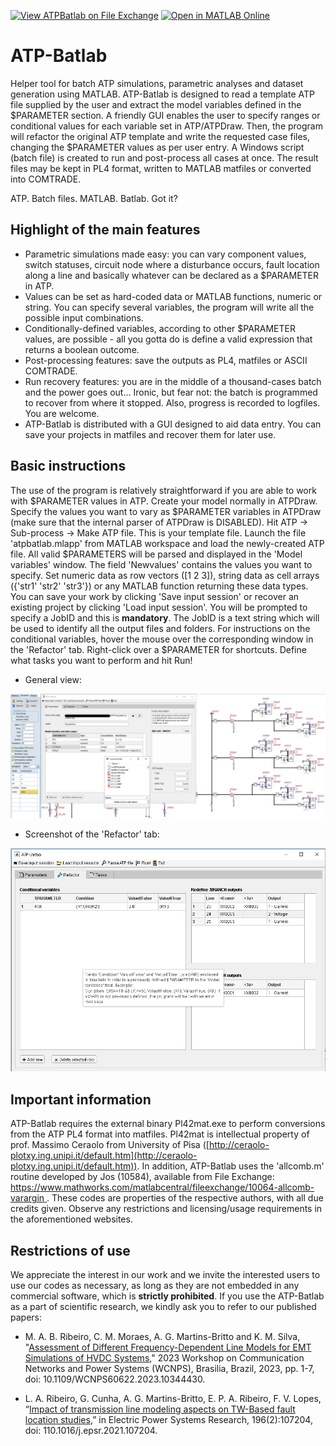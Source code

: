 [![View ATPBatlab on File Exchange](https://www.mathworks.com/matlabcentral/images/matlab-file-exchange.svg)](https://www.mathworks.com/matlabcentral/fileexchange/157621-atpbatlab) [![Open in MATLAB Online](https://www.mathworks.com/images/responsive/global/open-in-matlab-online.svg)](https://matlab.mathworks.com/open/github/v1?repo=amaurigmartins/ATPBatlab) 

# ATP-Batlab

Helper tool for batch ATP simulations, parametric analyses and dataset generation using MATLAB. ATP-Batlab is designed to read a template ATP file supplied by the user and extract the model variables defined in the $PARAMETER section. A friendly GUI enables the user to specify ranges or conditional values for each variable set in ATP/ATPDraw. Then, the program will refactor the original ATP template and write the requested case files, changing the $PARAMETER values as per user entry. A Windows script (batch file) is created to run and post-process all cases at once. The result files may be kept in PL4 format, written to MATLAB matfiles or converted into COMTRADE. 

ATP. Batch files. MATLAB.  Batlab. Got it? 

## Highlight of the main features

- Parametric simulations made easy: you can vary component values, switch statuses, circuit node where a disturbance occurs, fault location along a line and basically whatever can be declared as a $PARAMETER in ATP.
- Values can be set as hard-coded data or MATLAB functions, numeric or string. You can specify several variables, the program will write all the possible input combinations.
- Conditionally-defined variables, according to other $PARAMETER values, are possible - all you gotta do is define a valid expression that returns a boolean outcome.
- Post-processing features: save the outputs as PL4, matfiles or ASCII COMTRADE.
- Run recovery features: you are in the middle of a thousand-cases batch and the power goes out... Ironic, but fear not: the batch is programmed to recover from where it stopped. Also, progress is recorded to logfiles. You are welcome.
- ATP-Batlab is distributed with a GUI designed to aid data entry. You can save your projects in matfiles and recover them for later use.

## Basic instructions

The use of the program is relatively straightforward if you are able to work with $PARAMETER values in ATP. Create your model normally in ATPDraw. Specify the values you want to vary as $PARAMETER variables in ATPDraw (make sure that the internal parser of ATPDraw is DISABLED). Hit ATP → Sub-process → Make ATP file. This is your template file. Launch the file 'atpbatlab.mlapp' from MATLAB workspace and load the newly-created ATP file. All valid $PARAMETERS will be parsed and displayed in the 'Model variables' window. The field 'Newvalues' contains the values you want to specify. Set numeric data as row vectors ([1 2 3]), string data as cell arrays ({'str1' 'str2' 'str3'}) or any MATLAB function returning these data types. You can save your work by clicking 'Save input session' or recover an existing project by clicking 'Load input session'. You will be prompted to specify a JobID and this is **mandatory**. The JobID is a text string which will be used to identify all the output files and folders. For instructions on the conditional variables, hover the mouse over the corresponding window in the 'Refactor' tab. Right-click over a $PARAMETER for shortcuts. Define what tasks you want to perform and hit Run!

- General view:
  
[![Screenshot #1](https://github.com/amaurigmartins/ATPBatlab/blob/main/Screenshot1.png?raw=true)](https://github.com/amaurigmartins/ATPBatlab/blob/main/Screenshot1.png?raw=true) 

- Screenshot of the 'Refactor' tab:
  
[![Screenshot #2](https://github.com/amaurigmartins/ATPBatlab/blob/main/Screenshot2.png?raw=true)](https://github.com/amaurigmartins/ATPBatlab/blob/main/Screenshot2.png?raw=true) 

## Important information

ATP-Batlab requires the external binary Pl42mat.exe to perform conversions from the ATP PL4 format into matfiles. Pl42mat is intellectual property of prof. Massimo Ceraolo from University of Pisa ([http://ceraolo-plotxy.ing.unipi.it/default.htm](http://ceraolo-plotxy.ing.unipi.it/default.htm)). In addition, ATP-Batlab uses the 'allcomb.m' routine developed by Jos (10584), available from File Exchange: [https://www.mathworks.com/matlabcentral/fileexchange/10064-allcomb-varargin ](https://www.mathworks.com/matlabcentral/fileexchange/10064-allcomb-varargin). These codes are properties of the respective authors, with all due credits given. Observe any restrictions and licensing/usage requirements in the aforementioned websites.

## Restrictions of use

We appreciate the interest in our work and we invite the interested users to use our codes as necessary, as long as they are not embedded in any commercial software, which is **strictly prohibited**. If you use the ATP-Batlab as a part of scientific research, we kindly ask you to refer to our published papers:

- M. A. B. Ribeiro, C. M. Moraes, A. G. Martins-Britto and K. M. Silva, "[Assessment of Different Frequency-Dependent Line Models for EMT Simulations of HVDC Systems](https://ieeexplore.ieee.org/document/10344430)," 2023 Workshop on Communication Networks and Power Systems (WCNPS), Brasilia, Brazil, 2023, pp. 1-7, doi: 10.1109/WCNPS60622.2023.10344430.
  
- L. A. Ribeiro, G. Cunha, A. G. Martins-Britto, E. P. A. Ribeiro, F. V. Lopes, “[Impact of transmission line modeling aspects on TW-Based fault location studies](https://www.sciencedirect.com/science/article/abs/pii/S0378779621001851),” in Electric Power Systems Research, 196(2):107204, doi: 110.1016/j.epsr.2021.107204.

    

